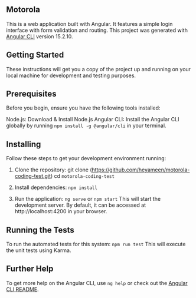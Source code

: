 ## Motorola
This is a web application built with Angular. It features a simple login interface with form validation and routing.
This project was generated with [Angular CLI](https://github.com/angular/angular-cli) version 15.2.10.

## Getting Started
These instructions will get you a copy of the project up and running on your local machine for development and testing purposes.

## Prerequisites
Before you begin, ensure you have the following tools installed:

Node.js: Download & Install Node.js
Angular CLI: Install the Angular CLI globally by running `npm install -g @angular/cli` in your terminal.

## Installing
Follow these steps to get your development environment running:

1. Clone the repository:
git clone (https://github.com/heyameen/motorola-coding-test.git)
cd `motorola-coding-test`

2. Install dependencies:
`npm install`

3. Run the application:
`ng serve` or `npm start`
This will start the development server. By default, it can be accessed at http://localhost:4200 in your browser.


## Running the Tests
To run the automated tests for this system:
`npm run test`
This will execute the unit tests using Karma.

## Further Help
To get more help on the Angular CLI, use `ng help` or check out the [Angular CLI README](https://github.com/angular/angular-cli/blob/main/README.md).


